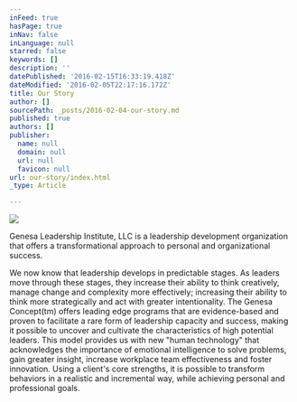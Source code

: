 ```yaml
---
inFeed: true
hasPage: true
inNav: false
inLanguage: null
starred: false
keywords: []
description: ''
datePublished: '2016-02-15T16:33:19.418Z'
dateModified: '2016-02-05T22:17:16.172Z'
title: Our Story
author: []
sourcePath: _posts/2016-02-04-our-story.md
published: true
authors: []
publisher:
  name: null
  domain: null
  url: null
  favicon: null
url: our-story/index.html
_type: Article

---
```

![](https://s3-us-west-2.amazonaws.com/the-grid-img/p/eda92b67424427b3a9f9a2b0de33fc8c8492d4d9.png)

Genesa Leadership Institute, LLC is a leadership development organization that offers a transformational approach to personal and organizational success.

We now know that leadership develops in predictable stages. As leaders move through these stages, they increase their ability to think creatively, manage change and complexity more effectively; increasing their ability to think more strategically and act with greater intentionality. The Genesa Concept(tm) offers leading edge programs that are evidence-based and proven to facilitate a rare form of leadership capacity and success, making it possible to uncover and cultivate the characteristics of high potential leaders. This model provides us with new "human technology" that acknowledges the importance of emotional intelligence to solve problems, gain greater insight, increase workplace team effectiveness and foster innovation. Using a client's core strengths, it is possible to transform behaviors in a realistic and incremental way, while achieving personal and professional goals.
